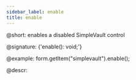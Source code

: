 ```yaml
---
sidebar_label: enable
title: enable
---          
```


@short: enables a disabled SimpleVault control

@signature: {'enable(): void;'}

@example:
form.getItem("simplevault").enable();



@descr:


